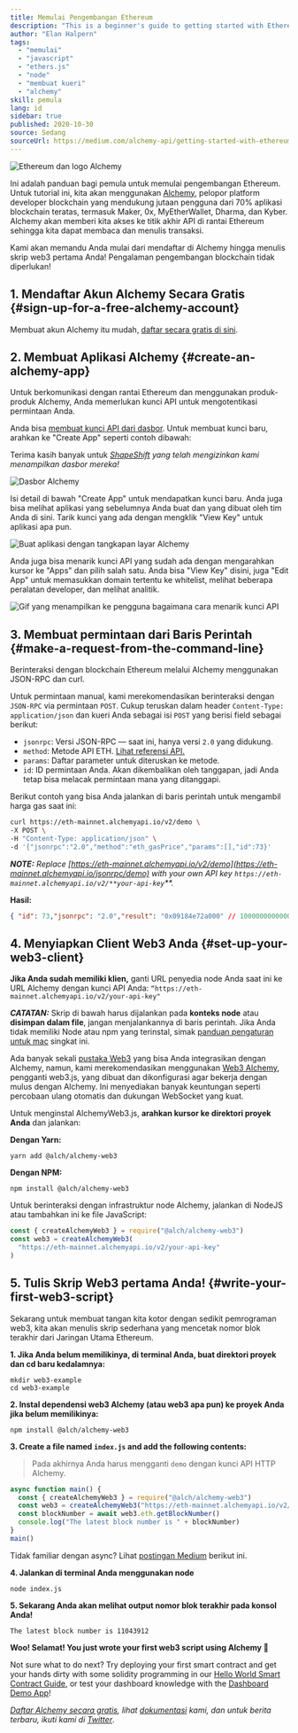 ```yaml
---
title: Memulai Pengembangan Ethereum
description: "This is a beginner's guide to getting started with Ethereum development. Kami akan memandu Anda mulai dari memutar titik akhir API, membuat permintaan baris perintah, hingga menulis skrip web3 pertama Anda! Pengalaman pengembangan blockchain tidak diperlukan!"
author: "Elan Halpern"
tags:
  - "memulai"
  - "javascript"
  - "ethers.js"
  - "node"
  - "membuat kueri"
  - "alchemy"
skill: pemula
lang: id
sidebar: true
published: 2020-10-30
source: Sedang
sourceUrl: https://medium.com/alchemy-api/getting-started-with-ethereum-development-using-alchemy-c3d6a45c567f
---
```


![Ethereum dan logo Alchemy](./ethereum-alchemy.png)

Ini adalah panduan bagi pemula untuk memulai pengembangan Ethereum. Untuk tutorial ini, kita akan menggunakan [Alchemy](https://alchemyapi.io/), pelopor platform developer blockchain yang mendukung jutaan pengguna dari 70% aplikasi blockchain teratas, termasuk Maker, 0x, MyEtherWallet, Dharma, dan Kyber. Alchemy akan memberi kita akses ke titik akhir API di rantai Ethereum sehingga kita dapat membaca dan menulis transaksi.

Kami akan memandu Anda mulai dari mendaftar di Alchemy hingga menulis skrip web3 pertama Anda! Pengalaman pengembangan blockchain tidak diperlukan!

## 1. Mendaftar Akun Alchemy Secara Gratis {#sign-up-for-a-free-alchemy-account}

Membuat akun Alchemy itu mudah, [daftar secara gratis di sini](https://dashboard.alchemyapi.io/signup/).

## 2. Membuat Aplikasi Alchemy {#create-an-alchemy-app}

Untuk berkomunikasi dengan rantai Ethereum dan menggunakan produk-produk Alchemy, Anda memerlukan kunci API untuk mengotentikasi permintaan Anda.

Anda bisa [membuat kunci API dari dasbor](http://dashboard.alchemyapi.io/). Untuk membuat kunci baru, arahkan ke "Create App" seperti contoh dibawah:

Terima kasih banyak untuk [_ShapeShift_](https://shapeshift.com/) _yang telah mengizinkan kami menampilkan dasbor mereka!_

![Dasbor Alchemy](./alchemy-dashboard.png)

Isi detail di bawah "Create App" untuk mendapatkan kunci baru. Anda juga bisa melihat aplikasi yang sebelumnya Anda buat dan yang dibuat oleh tim Anda di sini. Tarik kunci yang ada dengan mengklik "View Key" untuk aplikasi apa pun.

![Buat aplikasi dengan tangkapan layar Alchemy](./create-app.png)

Anda juga bisa menarik kunci API yang sudah ada dengan mengarahkan kursor ke "Apps" dan pilih salah satu. Anda bisa "View Key" disini, juga "Edit App" untuk memasukkan domain tertentu ke whitelist, melihat beberapa peralatan developer, dan melihat analitik.

![Gif yang menampilkan ke pengguna bagaimana cara menarik kunci API](./pull-api-keys.gif)

## 3. Membuat permintaan dari Baris Perintah {#make-a-request-from-the-command-line}

Berinteraksi dengan blockchain Ethereum melalui Alchemy menggunakan JSON-RPC dan curl.

Untuk permintaan manual, kami merekomendasikan berinteraksi dengan `JSON-RPC` via permintaan `POST`. Cukup teruskan dalam header `Content-Type: application/json` dan kueri Anda sebagai isi `POST` yang berisi field sebagai berikut:

- `jsonrpc`: Versi JSON-RPC — saat ini, hanya versi `2.0` yang didukung.
- `method`: Metode API ETH. [Lihat referensi API.](https://docs.alchemyapi.io/documentation/alchemy-api-reference/json-rpc)
- `params`: Daftar parameter untuk diteruskan ke metode.
- `id`: ID permintaan Anda. Akan dikembalikan oleh tanggapan, jadi Anda tetap bisa melacak permintaan mana yang ditanggapi.

Berikut contoh yang bisa Anda jalankan di baris perintah untuk mengambil harga gas saat ini:

```bash
curl https://eth-mainnet.alchemyapi.io/v2/demo \
-X POST \
-H "Content-Type: application/json" \
-d '{"jsonrpc":"2.0","method":"eth_gasPrice","params":[],"id":73}'
```

_**NOTE:** Replace [https://eth-mainnet.alchemyapi.io/v2/demo](https://eth-mainnet.alchemyapi.io/jsonrpc/demo) with your own API key `https://eth-mainnet.alchemyapi.io/v2/**your-api-key`\*\*._

**Hasil:**

```json
{ "id": 73,"jsonrpc": "2.0","result": "0x09184e72a000" // 10000000000000 }
```

## 4. Menyiapkan Client Web3 Anda {#set-up-your-web3-client}

**Jika Anda sudah memiliki klien,** ganti URL penyedia node Anda saat ini ke URL Alchemy dengan kunci API Anda: `“https://eth-mainnet.alchemyapi.io/v2/your-api-key"`

**_CATATAN:_** Skrip di bawah harus dijalankan pada **konteks node** atau **disimpan dalam file**, jangan menjalankannya di baris perintah. Jika Anda tidak memiliki Node atau npm yang terinstal, simak [panduan pengaturan untuk mac](https://app.gitbook.com/@alchemyapi/s/alchemy/guides/alchemy-for-macs) singkat ini.

Ada banyak sekali [pustaka Web3](https://docs.alchemyapi.io/guides/getting-started#other-web3-libraries) yang bisa Anda integrasikan dengan Alchemy, namun, kami merekomendasikan menggunakan [Web3 Alchemy](https://docs.alchemyapi.io/documentation/alchemy-web3), pengganti web3.js, yang dibuat dan dikonfigurasi agar bekerja dengan mulus dengan Alchemy. Ini menyediakan banyak keuntungan seperti percobaan ulang otomatis dan dukungan WebSocket yang kuat.

Untuk menginstal AlchemyWeb3.js, **arahkan kursor ke direktori proyek Anda** dan jalankan:

**Dengan Yarn:**

```
yarn add @alch/alchemy-web3
```

**Dengan NPM:**

```
npm install @alch/alchemy-web3
```

Untuk berinteraksi dengan infrastruktur node Alchemy, jalankan di NodeJS atau tambahkan ini ke file JavaScript:

```js
const { createAlchemyWeb3 } = require("@alch/alchemy-web3")
const web3 = createAlchemyWeb3(
  "https://eth-mainnet.alchemyapi.io/v2/your-api-key"
)
```

## 5. Tulis Skrip Web3 pertama Anda! {#write-your-first-web3-script}

Sekarang untuk membuat tangan kita kotor dengan sedikit pemrograman web3, kita akan menulis skrip sederhana yang mencetak nomor blok terakhir dari Jaringan Utama Ethereum.

**1. Jika Anda belum memilikinya, di terminal Anda, buat direktori proyek dan cd baru kedalamnya:**

```
mkdir web3-example
cd web3-example
```

**2. Instal dependensi web3 Alchemy (atau web3 apa pun) ke proyek Anda jika belum memilikinya:**

```
npm install @alch/alchemy-web3
```

**3. Create a file named `index.js` and add the following contents:**

> Pada akhirnya Anda harus mengganti `demo` dengan kunci API HTTP Alchemy.

```js
async function main() {
  const { createAlchemyWeb3 } = require("@alch/alchemy-web3")
  const web3 = createAlchemyWeb3("https://eth-mainnet.alchemyapi.io/v2/demo")
  const blockNumber = await web3.eth.getBlockNumber()
  console.log("The latest block number is " + blockNumber)
}
main()
```

Tidak familiar dengan async? Lihat [postingan Medium](https://medium.com/better-programming/understanding-async-await-in-javascript-1d81bb079b2c) berikut ini.

**4. Jalankan di terminal Anda menggunakan node**

```
node index.js
```

**5. Sekarang Anda akan melihat output nomor blok terakhir pada konsol Anda!**

```
The latest block number is 11043912
```

**Woo! Selamat! You just wrote your first web3 script using Alchemy 🎉**

Not sure what to do next? Try deploying your first smart contract and get your hands dirty with some solidity programming in our [Hello World Smart Contract Guide](https://docs.alchemyapi.io/tutorials/hello-world-smart-contract), or test your dashboard knowledge with the [Dashboard Demo App](https://docs.alchemyapi.io/tutorials/demo-app)!

_[Daftar Alchemy secara gratis](https://dashboard.alchemyapi.io/signup/), lihat [dokumentasi](https://docs.alchemyapi.io/) kami, dan untuk berita terbaru, ikuti kami di [Twitter](https://twitter.com/AlchemyPlatform)_.
